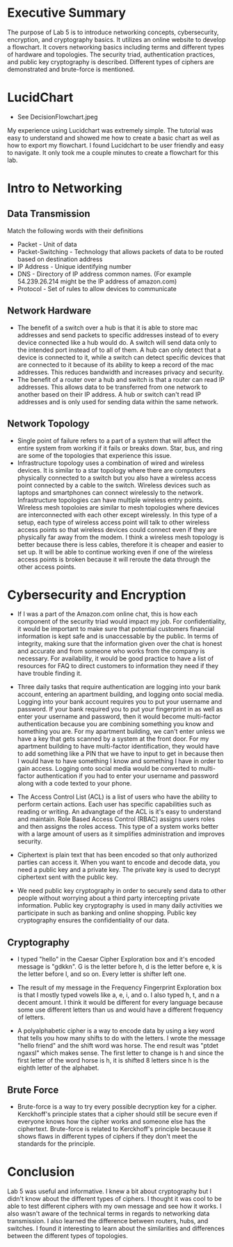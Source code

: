 # Executive Summary
The purpose of Lab 5 is to introduce networking concepts, cybersecurity, encryption, and cryptography basics. It utilizes an online website to develop a flowchart. It covers networking basics including terms and different types of hardware and topologies. The security triad, authentication practices, and public key cryptography is described. Different types of ciphers are demonstrated and brute-force is mentioned.

# LucidChart
* See DecisionFlowchart.jpeg

My experience using Lucidchart was extremely simple. The tutorial was easy to understand and showed me how to create a basic chart as well as how to export my flowchart. I found Lucidchart to be user friendly and easy to navigate. It only took me a couple minutes to create a flowchart for this lab.

# Intro to Networking
## Data Transmission

Match the following words with their definitions

* Packet - Unit of data
* Packet-Switching - Technology that allows packets of data to be routed based on destination address 
* IP Address - Unique identifying number 
* DNS - Directory of IP address common names. (For example 54.239.26.214 might be the IP address of amazon.com)
* Protocol - Set of rules to allow devices to communicate

## Network Hardware
* The benefit of a switch over a hub is that it is able to store mac addresses and send packets to specific addresses instead of to every device connected like a hub would do. A switch will send data only to the intended port instead of to all of them. A hub can only detect that a device is connected to it, while a switch can detect specific devices that are connected to it because of its ability to keep a record of the mac addresses. This reduces bandwidth and increases privacy and security. 
* The benefit of a router over a hub and switch is that a router can read IP addresses. This allows data to be transferred from one network to another based on their IP address. A hub or switch can't read IP addresses and is only used for sending data within the same network. 

## Network Topology
* Single point of failure refers to a part of a system that will affect the entire system from working if it fails or breaks down. Star, bus, and ring are some of the topologies that experience this issue.
* Infrastructure topology uses a combination of wired and wireless devices. It is similar to a star topology where there are computers physically connected to a switch but you also have a wireless access point connected by a cable to the switch. Wireless devices such as laptops and smartphones can connect wirelessly to the network. Infrastructure topologies can have multiple wireless entry points. Wireless mesh topoloies are similar to mesh topologies where devices are interconnected with each other except wirelessly. In this type of a setup, each type of wireless access point will talk to other wireless access points so that wireless devices could connect even if they are physically far away from the modem. I think a wireless mesh topology is better because there is less cables, therefore it is cheaper and easier to set up. It will be able to continue working even if one of the wireless access points is broken because it will reroute the data through the other access points.

# Cybersecurity and Encryption
* If I was a part of the Amazon.com online chat, this is how each component of the security triad would impact my job. For confidentiality, it would be important to make sure that potential customers financial information is kept safe and is unaccessable by the public. In terms of integrity, making sure that the information given over the chat is honest and accurate and from someone who works from the company is necessary. For availability, it would be good practice to have a list of resources for FAQ to direct customers to information they need if they have trouble finding it. 

* Three daily tasks that require authentication are logging into your bank account, entering an apartment building, and logging onto social media. Logging into your bank account requires you to put your username and password. If your bank required you to put your fingerprint in as well as enter your username and password, then it would become multi-factor authentication because you are combining something you know and something you are. For my apartment building, we can't enter unless we have a key that gets scanned by a system at the front door. For my apartment building to have multi-factor identification, they would have to add something like a PIN that we have to input to get in because then I would have to have something I know and something I have in order to gain access. Logging onto social media would be converted to multi-factor authentication if you had to enter your username and password along with a code texted to your phone.

* The Access Control List (ACL) is a list of users who have the ability to perform certain actions. Each user has specific capabilities such as reading or writing. An advangtage of the ACL is it's easy to understand and maintain. Role Based Access Control (RBAC) assigns users roles and then assigns the roles access. This type of a system works better with a large amount of users as it simplifies administration and improves security.

* Ciphertext is plain text that has been encoded so that only authorized parties can access it. When you want to encode and decode data, you need a public key and a private key. The private key is used to decrypt ciphertext sent with the public key. 

* We need public key cryptography in order to securely send data to other people without worrying about a third party intercepting private information. Public key cryptography is used in many daily activities we participate in such as banking and online shopping. Public key cryptography ensures the confidentiality of our data.

## Cryptography
* I typed "hello" in the Caesar Cipher Exploration box and it's encoded message is "gdkkn". G is the letter before h, d is the letter before e, k is the letter before l, and so on. Every letter is shifter left one.

* The result of my message in the Frequency Fingerprint Exploration box is that I mostly typed vowels like a, e, i, and o. I also typed h, t, and n a decent amount. I think it would be different for every language because some use different letters than us and would have a different frequency of letters.

* A polyalphabetic cipher is a way to encode data by using a key word that tells you how many shifts to do with the letters. I wrote the message "hello friend" and the shift word was horse. The end result was "ptdet ngaxsl" which makes sense. The first letter to change is h and since the first letter of the word horse is h, it is shifted 8 letters since h is the eighth letter of the alphabet.


## Brute Force
* Brute-force is a way to try every possible decryption key for a cipher. Kerckhoff's principle states that a cipher should still be secure even if everyone knows how the cipher works and someone else has the ciphertext. Brute-force is related to Kerckhoff's principle because it shows flaws in different types of ciphers if they don't meet the standards for the principle.

# Conclusion
Lab 5 was useful and informative. I knew a bit about cryptography but I didn't know about the different types of ciphers. I thought it was cool to be able to test different ciphers with my own message and see how it works. I also wasn't aware of the technical terms in regards to networking data transmission. I also learned the difference between routers, hubs, and switches. I found it interesting to learn about the similarities and differences between the different types of topologies.
